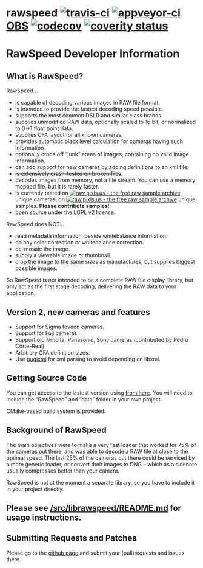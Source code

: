 rawspeed [![travis-ci](https://travis-ci.org/darktable-org/rawspeed.svg?branch=develop)](https://travis-ci.org/darktable-org/rawspeed) [![appveyor-ci](https://ci.appveyor.com/api/projects/status/7pqy0gdr9mp16xu2/branch/develop?svg=true)](https://ci.appveyor.com/project/LebedevRI/rawspeed/branch/develop) [OBS](https://build.opensuse.org/project/monitor/home:LebedevRI) [![codecov](https://codecov.io/gh/darktable-org/rawspeed/branch/develop/graph/badge.svg)](https://codecov.io/gh/darktable-org/rawspeed) [![coverity status](https://scan.coverity.com/projects/11256/badge.svg)](https://scan.coverity.com/projects/darktable-org-rawspeed)
=========

# RawSpeed Developer Information

## What is RawSpeed?

RawSpeed…

- is capable of decoding various images in RAW file format.
- is intended to provide the fastest decoding speed possible.
- supports the most common DSLR and similar class brands.
- supplies unmodified RAW data, optionally scaled to 16 bit, or normalized to 0->1 float point data.
- supplies CFA layout for all known cameras.
- provides automatic black level calculation for cameras having such information.
- optionally crops off  “junk” areas of images, containing no valid image information.
- can add support for new cameras by adding definitions to an xml file.
- ~~is extensively crash-tested on broken files~~.
- decodes images from memory, not a file stream. You can use a memory mapped file, but it is rarely faster.
- is currently tested on [![raw.pixls.us - the free raw sample archive](https://raw.pixls.us/button-cameras.svg)](https://raw.pixls.us/) unique cameras, on [![raw.pixls.us - the free raw sample archive](https://raw.pixls.us/button-samples.svg)](https://raw.pixls.us/) unique samples. **Please contribute samples**!
- open source under the LGPL v2 license.

RawSpeed does NOT…

- read metadata information, beside whitebalance information.
- do any color correction or whitebalance correction.
- de-mosaic the image.
- supply a viewable image or thumbnail.
- crop the image to the same sizes as manufactures, but supplies biggest possible images.

So RawSpeed is not intended to be a complete RAW file display library,  but only act as the first stage decoding, delivering the RAW data to your application.

## Version 2, new cameras and features
- Support for Sigma foveon cameras.
- Support for Fuji cameras.
- Support old Minolta, Panasonic, Sony cameras (contributed by Pedro Côrte-Real)
- Arbitrary CFA definition sizes.
- Use [pugixml](http://pugixml.org/) for xml parsing to avoid depending on libxml.


## Getting Source Code

You can get access to the lastest version using [from here](https://github.com/darktable-org/rawspeed). You will need to include the “RawSpeed” and “data” folder in your own project.

CMake-based build system is provided.

## Background of RawSpeed

The main objectives were to make a very fast loader that worked for 75% of the cameras out there, and was able to decode a RAW file at close to the optimal speed. The last 25% of the cameras out there could be serviced by a more generic loader, or convert their images to DNG – which as a sidenote usually compresses better than your camera.

RawSpeed is not at the moment a separate library, so you have to include it in your project directly.

## Please see [/src/librawspeed/README.md](src/librawspeed/README.md) for usage instructions.

## Submitting Requests and Patches

Please go to the [github page](https://github.com/darktable-org/rawspeed) and submit your (pull)requests and issues there.
